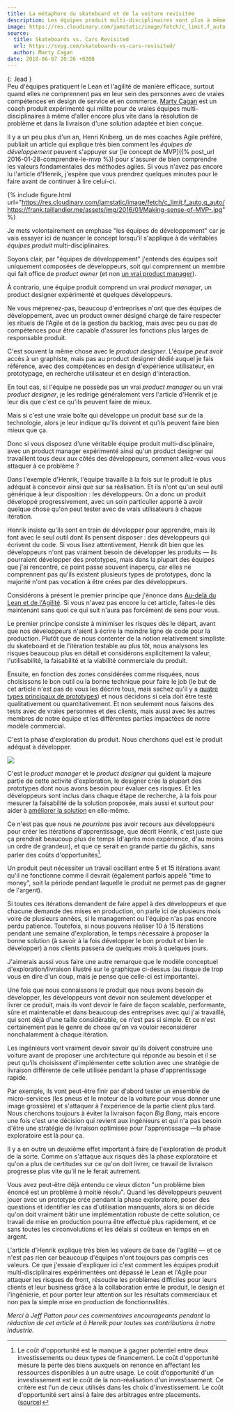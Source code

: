 ```yaml
---
title: La métaphore du skateboard et de la voiture revisitée
description: Les équipes produit multi-disciplinaires sont plus à même de proposer et de livrer des solutions qui apportent de la valeur à la foi à leurs clients et à leur modèle commercial.
image: https://res.cloudinary.com/jamstatic/image/fetch/c_limit,f_auto,q_auto,w_609/https://frank.taillandier.me/assets/img/2016/01/Making-sense-of-MVP-.jpg
source:
  title: Skateboards vs. Cars Revisited
  url: https://svpg.com/skateboards-vs-cars-revisited/
  author: Marty Cagan
date: 2018-06-07 20:26 +0200
---
```


{: .lead }  
Peu d'équipes pratiquent le Lean et l'agilité de manière efficace, surtout quand
elles ne comprennent pas en leur sein des personnes avec de vraies compétences
en design de service et en commerce. 
[Marty Cagan](https://svpg.com/author/marty/) est un coach produit expérimenté
qui milite pour de vraies équipes multi-disciplinaires à même d'aller encore
plus vite dans la résolution de problème et dans la livraison d'une solution
adaptée et bien conçue.

Il y a un peu plus d'un an, Henri Kniberg, un de mes coaches Agile préféré, publiait un article qui explique très bien comment les _équipes de développement_ peuvent s'appuyer sur [le concept de MVP]({% post_url 2016-01-28-comprendre-le-mvp %}) pour s'assurer de bien comprendre les valeurs fondamentales des méthodes agiles. Si vous n'avez pas encore lu l'article d'Henrik, j'espère que vous prendrez quelques minutes pour le faire avant de continuer à lire celui-ci.

{% include figure.html url="https://res.cloudinary.com/jamstatic/image/fetch/c_limit,f_auto,q_auto/https://frank.taillandier.me/assets/img/2016/01/Making-sense-of-MVP-.jpg" %}

Je mets volontairement en emphase "les équipes de développement" car je vais essayer ici de nuancer le concept lorsqu'il s'applique à de véritables _équipes produit_ multi-disciplinaires.

Soyons clair, par "équipes de développement" j'entends des équipes soit uniquement composées de développeurs, soit qui comprennent un membre qui fait office de _product owner_ (et non [un vrai product manager](https://svpg.com/product-manager-vs-product-owner-revisited/)).

À contrario, une équipe produit comprend un vrai _product manager_, un product designer expérimenté et quelques développeurs.

Ne vous méprenez-pas, beaucoup d'entreprises n'ont que des équipes de développement, avec un product owner désigné chargé de faire respecter les rituels de l'Agile et de la gestion du backlog, mais avec peu ou pas de compétences pour être capable d'assurer les fonctions plus larges de responsable produit.

C'est souvent la même chose avec le _product designer_. L'équipe _peut_ avoir accès à un graphiste, mais pas au product designer dédié auquel je fais référence, avec des compétences en design d'expérience utilisateur, en prototypage, en recherche utilisateur et en design d'interaction.

En tout cas, si l'équipe ne possède pas un vrai _product manager_ ou un vrai _product designer_, je les redirige généralement vers l'article d'Henrik et je leur dis que c'est ce qu'ils peuvent faire de mieux.

Mais si c'est une vraie boîte qui développe un produit basé sur de la technologie, alors je leur indique qu'ils doivent et qu'ils peuvent faire bien mieux que ça.

Donc si vous disposez d'une véritable équipe produit multi-disciplinaire, avec un product manager expérimenté ainsi qu'un product designer qui travaillent tous deux aux côtés des développeurs, comment allez-vous vous attaquer à ce problème ?

Dans l'exemple d'Henrik, l'équipe travaille à la fois sur le produit le plus adéquat à concevoir ainsi que sur sa réalisation. Et ils n'ont qu'un seul outil générique à leur disposition : les développeurs. On a donc un produit développé progressivement, avec un soin particulier apporté à avoir quelque chose qu'on peut tester avec de vrais utilisateurs à chaque itération.

Henrik insiste qu'ils sont en train de développer pour apprendre, mais ils font avec le seul outil dont ils pensent disposer : des développeurs qui écrivent du code. Si vous lisez attentivement, Henrik dit bien que les développeurs n'ont pas vraiment besoin de développer les produits — ils pourraient développer des prototypes, mais dans la plupart des équipes que j'ai rencontré, ce point passe souvent inaperçu, car elles ne comprennent pas qu'ils existent plusieurs types de prototypes, donc la majorité n'ont pas vocation à être crées par des développeurs.

Considérons à présent le premier principe que j'énonce dans [Au-delà du Lean et de l'Agilité](https://svpg.com/beyond-lean-and-agile/). Si vous n'avez pas encore lu cet article, faites-le dès maintenant sans quoi ce qui suit n'aura pas forcément de sens pour vous.

Le premier principe consiste à minimiser les risques dès le départ, avant que nos développeurs n'aient à écrire la moindre ligne de code pour la production. Plutôt que de nous contenter de la notion relativement simpliste du skateboard et de l'itération testable au plus tôt, nous analysons les risques beaucoup plus en détail et considérons explicitement la valeur, l'utilisabilité, la faisabilité et la viabilité commerciale du produit.

Ensuite, en fonction des zones considérées comme risquées, nous choisissons le bon outil ou la bonne technique pour faire le job (le but de cet article n'est pas de vous les décrire tous, mais sachez qu'il y a [quatre types principaux de prototypes](https://svpg.com/flavors-of-prototypes/)) et nous décidons si cela doit être testé qualitativement ou quantitativement. Et non seulement nous faisons des tests avec de vraies personnes et des clients, mais aussi avec les autres membres de notre équipe et les différentes parties impactées de notre modèle commercial.

C'est la phase d'exploration du produit. Nous cherchons quel est le produit adéquat à développer.

![](https://res.cloudinary.com/jamstatic/image/fetch/c_limit,f_auto,q_auto,w_720/https://svpg.com/wp-content/uploads/2018/05/henrik2.png)

C'est le _product manager_ et le _product designer_ qui guident la majeure partie de cette activité d'exploration, le designer crée la plupart des prototypes dont nous avons besoin pour évaluer ces risques. Et les développeurs sont inclus dans chaque étape de recherche, à la fois pour mesurer la faisabilité de la solution proposée, mais aussi et surtout pour aider à [améliorer la solution](https://svpg.com/customer-inspired-technology-enabled/) en elle-même.

Ce n'est pas que nous ne _pourrions_ pas avoir recours aux développeurs pour créer les itérations d'apprentissage, que décrit Henrik, c'est juste que ça prendrait beaucoup plus de temps (d'après mon expérience, d'au moins un ordre de grandeur), et que ce serait en grande partie du gâchis, sans parler des coûts d'opportunités[^1].

[^1]: Le coût d'opportunité est le manque à gagner potentiel entre deux investissements ou deux types de financement. Le coût d'opportunité mesure la perte des biens auxquels on renonce en affectant les ressources disponibles à un autre usage. Le coût d'opportunité d'un investissement est le coût de la non-réalisation d'un investissement. Ce critère est l'un de ceux utilisés dans les choix d'investissement. Le coût d'opportunité sert ainsi à faire des arbitrages entre placements. ([source](https://www.mataf.net/fr/edu/glossaire/cout-d-opportunite))

Un produit peut nécessiter un travail oscillant entre 5 et 15 itérations avant qu'il ne fonctionne comme il devrait (également parfois appelé "time to money", soit la période pendant laquelle le produit ne permet pas de gagner de l'argent).

Si toutes ces itérations demandent de faire appel à des développeurs et que chacune demande des mises en production, on parle ici de plusieurs mois voire de plusieurs années, si le management ou l'équipe n'as pas encore perdu patience. Toutefois, si nous pouvons réaliser 10 à 15 itérations pendant une semaine d'exploration, le temps nécessaire à proposer la bonne solution (à savoir à la fois développer le bon produit _et_ bien le développer) à nos clients passera de quelques mois à quelques jours.

J'aimerais aussi vous faire une autre remarque que le modèle conceptuel d'exploration/livraison illustré sur le graphique ci-dessus (au risque de trop vous en dire d'un coup, mais je pense que celle-ci est importante).

Une fois que nous connaissons le produit que nous avons besoin de développer, les développeurs vont devoir non seulement développer et livrer ce produit, mais ils vont devoir le faire de façon scalable, performante, sûre et maintenable et dans beaucoup des entreprises avec qui j'ai travaillé, qui sont déjà d'une taille considérable, ce n'est pas si simple. Et ce n'est certainement pas le genre de chose qu'on va vouloir reconsidérer nonchalamment à chaque itération.

Les ingénieurs vont vraiment devoir savoir qu'ils doivent construire une voiture avant de proposer une architecture qui réponde au besoin et il se peut qu'ils choisissent d'implémenter cette solution avec une stratégie de livraison différente de celle utilisée pendant la phase d'apprentissage rapide.

Par exemple, ils vont peut-être finir par d'abord tester un ensemble de micro-services (les pneus et le moteur de la voiture pour vous donner une image grossière) et s'attaquer à l'expérience de la partie client plus tard. Nous cherchons toujours à éviter la livraison façon _Big Bang_, mais encore une fois c'est une décision qui revient aux ingénieurs et qui n'a pas besoin d'être une stratégie de livraison optimisée pour l'apprentissage —la phase exploratoire est là pour ça.

Il y a en outre un deuxième effet important à faire de l'exploration de produit de la sorte. Comme on s'attaque aux risques dès la phase exploratoire et qu'on a plus de certitudes sur ce qu'on doit livrer, ce travail de livraison progresse plus vite qu'il ne le ferait autrement.

Vous avez peut-être déjà entendu ce vieux dicton "un problème bien énoncé est un problème à moitié résolu". 
Quand les développeurs peuvent jouer avec un prototype crée pendant la phase exploratoire, poser des questions et identifier les cas d'utilisation manquants, alors si on décide qu'on doit vraiment bâtir une implémentation robuste de cette solution, ce travail de mise en production pourra être effectué plus rapidement, et ce sans toutes les circonvolutions et les délais si coûteux en temps en en argent.

L'article d'Henrik explique très bien les valeurs de base de l'agilité — et ce n'est pas rien car beaucoup d'équipes n'ont toujours pas compris ces valeurs. Ce que j'essaie d'expliquer ici c'est comment les équipes produit multi-disciplinaires expérimentées ont dépassé le Lean et l'Agile pour attaquer les risques de front, résoudre les problèmes difficiles pour leurs clients et leur business grâce à la collaboration entre le produit, le design et l'ingénierie, et pour porter leur attention sur les résultats commerciaux et non pas la simple mise en production de fonctionnalités.

_Merci à Jeff Patton pour ces commentaires encourageants pendant la rédaction de cet article et à Henrik pour toutes ses contributions à notre industrie._
